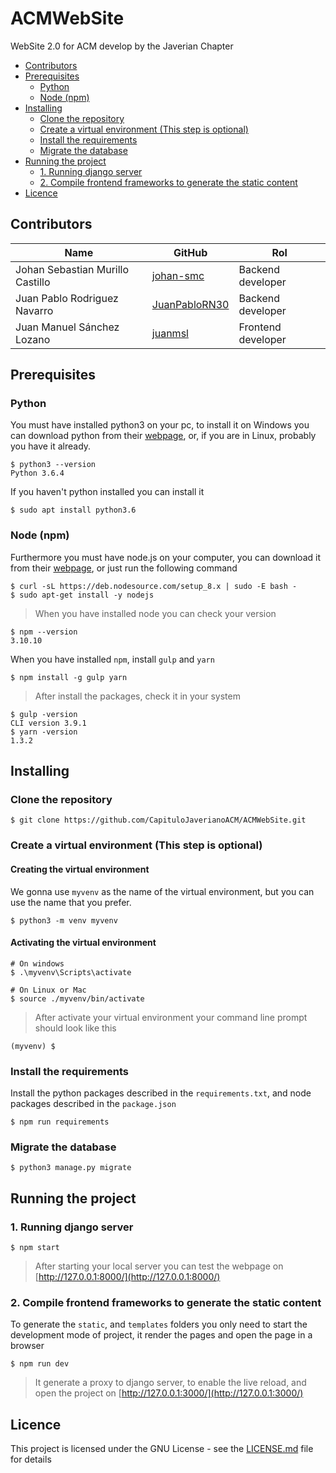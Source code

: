 # ACMWebSite
WebSite 2.0 for ACM develop by the Javerian Chapter

- [Contributors](#contributors)
- [Prerequisites](#prerequisites)
	- [Python](#python)
	- [Node (npm)](#node-npm)
- [Installing](#installing)
	- [Clone the repository](#clone-the-repository)
	- [Create a virtual environment (This step is optional)](#create-a-virtual-environment-this-step-is-optional)
	- [Install the requirements](#install-the-requirements)
	- [Migrate the database](#migrate-the-database)
- [Running the project](#running-the-project)
	- [1. Running django server](#1-running-django-server)
	- [2. Compile frontend frameworks to generate the static content](#2-compile-frontend-frameworks-to-generate-the-static-content)
- [Licence](#licence)

## Contributors
| Name                             | GitHub                                            | Rol                |
| -------------------------------- | ------------------------------------------------- | ------------------ |
| Johan Sebastian Murillo Castillo | [johan-smc](https://github.com/johan-smc)         | Backend developer  |
| Juan Pablo Rodriguez Navarro     | [JuanPabloRN30](https://github.com/JuanPabloRN30) | Backend developer  |
| Juan Manuel Sánchez Lozano       | [juanmsl](https://github.com/juanmsl)             | Frontend developer |


## Prerequisites

### Python
You must have installed python3 on your pc, to install it on Windows you can download python from their [webpage](https://www.python.org/downloads/), or, if you are in Linux, probably you have it already.


```shell
$ python3 --version
Python 3.6.4
```

If you haven't python installed you can install it

```shell
$ sudo apt install python3.6
```

### Node (npm)

Furthermore you must have node.js on your computer, you can download it from their [webpage](https://nodejs.org/en/download/), or just run the following command

```shell
$ curl -sL https://deb.nodesource.com/setup_8.x | sudo -E bash -
$ sudo apt-get install -y nodejs
```

> When you have installed node you can check your version
```shell
$ npm --version
3.10.10
```

When you have installed `npm`, install `gulp` and `yarn`
```shell
$ npm install -g gulp yarn
```

> After install the packages, check it in your system
```shell
$ gulp -version
CLI version 3.9.1
$ yarn -version
1.3.2
```

## Installing
### Clone the repository

```shell
$ git clone https://github.com/CapituloJaverianoACM/ACMWebSite.git
```

### Create a virtual environment (This step is optional)

#### Creating the virtual environment

We gonna use `myvenv` as the name of the virtual environment, but you can use the name that you prefer.

```shell
$ python3 -m venv myvenv
```

#### Activating the virtual environment

```shell
# On windows
$ .\myvenv\Scripts\activate

# On Linux or Mac
$ source ./myvenv/bin/activate
```

> After activate your virtual environment your command line prompt should look like this

```shell
(myvenv) $
```

### Install the requirements

Install the python packages described in the `requirements.txt`, and node packages described in the `package.json`

```shell
$ npm run requirements
```

### Migrate the database

```shell
$ python3 manage.py migrate
```

## Running the project
### 1. Running django server

```shell
$ npm start
```

> After starting your local server you can test the webpage on [http://127.0.0.1:8000/](http://127.0.0.1:8000/)

### 2. Compile frontend frameworks to generate the static content
	
To generate the `static`, and `templates` folders you only need to start the development mode of project, it render the pages and open the page in a browser

```shell
$ npm run dev
```

> It generate a proxy to django server, to enable the live reload, and open the project on [http://127.0.0.1:3000/](http://127.0.0.1:3000/)

## Licence
This project is licensed under the GNU License - see the [LICENSE.md](https://github.com/CapituloJaverianoACM/ACMWebSite/blob/master/LICENSE) file for details
